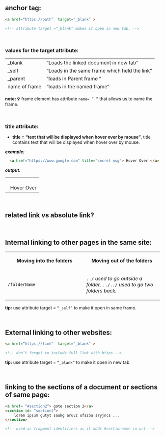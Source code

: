 ## anchor tag:
```HTML
<a href=“https://path”  target=“_blank” >	           
	
<!-- attribute target =“_blank” makes it open in new tab. -->
```

<br/>

### values for the target attribute:
<table>
  <tr>
    <td> _blank </td>		<td> “Loads the linked document in new tab” </td>
  </tr>
  <tr>
    <td> _self </td>	 <td> “Loads in the same frame which held the link” </td>
  </tr>
  <tr>
    <td> _parent </td>	<td> “loads in Parent frame ” </td>
  </tr>
  <tr>
    <td> name of frame </td>  <td>	“loads in the named frame” </td>
  </tr>
</table>

<b>note: 💡</b> frame element has attribute ``name= “ ”`` that allows us to name the frame. 

<br/>

###  title attribute:
- <b>title = “text that will be displayed when hover over by mouse”</b>, title contains text that will be displayed when hover over by mouse. 

<b><em>example:</em></b>
```HTML
  <a href="https://www.google.com" title="secret msg"> Hover Over </a>
```

<b><em> output: </em></b>
<table>
</tr>
<tr>
<td>  
<br/> &nbsp; <a href="https://www.google.com" title="secret msg"> Hover Over </a> 
</tr>
</table>  

<br/>


## related link vs absolute link?


<br/>


## Internal linking to other pages in the same site:
<table>
<tr>
<td width="300" align="center">
  
<b>Moving into the folders</b> 
</td>
<td width="300" align="center">
  
<b>Moving out of the folders</b>  
</td>
</tr>
<tr>
<td>
	
``/folderName`` 
	
</td>
<td>

``../`` _used to go outside a folder._
``../../`` _used to go two folders back._
</td>
</tr>
</table>

<b>tip:</b> use attribute target = ``“_self”``  to make it open in same frame.

<br/>


## External linking to other websites:

```html
<a href=“https://link”  target=“_blank” > 	      
  
<!-- don’t forget to include full link with https -->
```
<b>tip:</b> use attribute target = ``“_blank”``  to make it open in new tab.

<br/>


## linking to the sections of a document or sections of same page:

```html
<a href= “#section2”> goto section 2</a>		
<section id= “section2”>
	lorem ipsum gutyt saukg aruvz ufszbu sryjncs ...
</section>

<!-- used as fragment identifiers as it adds #sectionname in url -->
```








  
